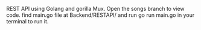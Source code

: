 REST API using Golang and gorilla Mux. Open the songs branch to view code. find main.go file at Backend/RESTAPI/ and run go run main.go in your terminal to run it.
